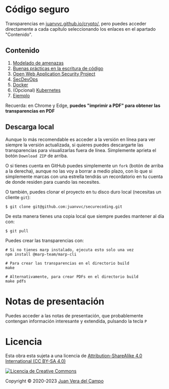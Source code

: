 # Código seguro

Transparencias en
[juanvvc.github.io/crypto/](https://juanvvc.github.io/securecoding/index.html),
pero puedes acceder directamente a cada capítulo seleccionando los enlaces en
el apartado "Contenido".

## Contenido

1. [Modelado de amenazas](https://juanvvc.github.io/securecoding/01-threatmodeling.html)
2. [Buenas prácticas en la escritura de código](https://juanvvc.github.io/securecoding/02-coding.html)
3. [Open Web Application Security Project](https://juanvvc.github.io/securecoding/03-quality.html)
4. [SecDevOps](https://juanvvc.github.io/securecoding/04-devsecops.html)
5. [Docker](https://juanvvc.github.io/securecoding/05-docker.pdf)
6. (Opcional) [Kubernetes](https://juanvvc.github.io/securecoding/06-kubernetes.html)
7. [Ejemplo](https://juanvvc.github.io/securecoding/07-ejemplo.html)

Recuerda: en Chrome y Edge, **puedes "imprimir a PDF" para obtener las transparencias en PDF**

## Descarga local

Aunque lo más recomendable es acceder a la versión en línea para ver siempre la
versión actualizada, si quieres puedes descargarte las transparencias para
visualizarlas fuera de línea. Simplemente aprieta el botón `Download ZIP` de
arriba.

O si tienes cuenta en GitHub puedes simplemente un `fork` (botón de arriba a la
derecha), aunque no las voy a borrar a medio plazo, con lo que si simplemente
marcas con una estrella tendrás un recordatorio en tu cuenta de donde residen
para cuando las necesites.

O también, puedes clonar el proyecto en tu disco duro local (necesitas un
cliente `git`):

```
$ git clone git@github.com:juanvvc/securecoding.git
```

De esta manera tienes una copia local que siempre puedes mantener al día con:

```
$ git pull
```

Puedes crear las transparencias con:
 
```
# Si no tienes marp instalado, ejecuta esto solo una vez
npm install @marp-team/marp-cli

# Para crear las transparencias en el directorio build
make

# Alternativamente, para crear PDFs en el directorio build
make pdfs
```

# Notas de presentación

Puedes acceder a las notas de presentación, que probablemente contengan
información interesante y extendida, pulsando la tecla `P`

# Licencia

Esta obra esta sujeta a una licencia de [Attribution-ShareAlike 4.0
International (CC BY-SA 4.0) ](https://creativecommons.org/licenses/by-sa/4.0/)

[![Licencia de Creative
Commons](https://licensebuttons.net/l/by-sa/3.0/88x31.png)](https://creativecommons.org/licenses/by-sa/4.0/)

Copyright © 2020-2023 [Juan Vera del Campo](https://github.com/juanvvc)

